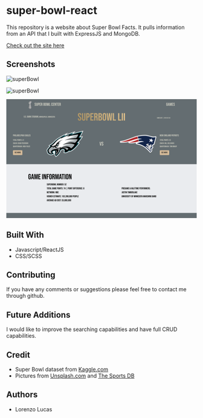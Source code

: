 # super-bowl-react

This repository is a website about Super Bowl Facts. It pulls information from an API that I built with ExpressJS and MongoDB.

[Check out the site here](https://eager-raman-2f4f42.netlify.com/)

## Screenshots

![superBowl](./src/images/homepage.png)

![superBowl](./src/images/list.png)

![superBowl](./src/images/details.png)

## Built With

- Javascript/ReactJS
- CSS/SCSS

## Contributing

If you have any comments or suggestions please feel free to contact me through github.

## Future Additions

I would like to improve the searching capabilities and have full CRUD capabilities.

## Credit

- Super Bowl dataset from [Kaggle.com](https://www.kaggle.com/achyutbabu/tv-halftime-shows-and-the-big-game#super_bowls.csv)
- Pictures from [Unsplash.com](https://unsplash.com/) and [The Sports DB](https://www.thesportsdb.com/sport.php)

## Authors

- Lorenzo Lucas
